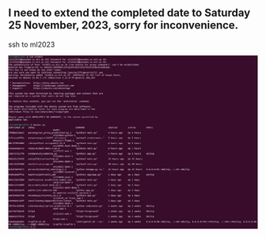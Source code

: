 ## I need to extend the completed date to Saturday 25 November, 2023, sorry for inconvenience.

ssh to ml2023

![Car Price Prediction System_A2](ssh_to_ml2023.png)
